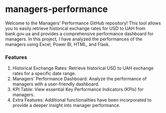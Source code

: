 # managers-performance
Welcome to the Managers' Performance GitHub repository! This tool allows you to easily retrieve historical exchange rates for USD to UAH from bank.gov.ua and provides a comprehensive performance dashboard for managers. In this project, I have analyzed the performances of the managers using Excel, Power BI, HTML, and Flask. 

### Features
1. Historical Exchange Rates: Retrieve historical USD to UAH exchange rates for a specific date range.
2. Managers' Performance Dashboard: Analyze the performance of managers with a user-friendly dashboard.
3. KPI Table: View essential Key Performance Indicators (KPIs) for managers.
4. Extra Features: Additional functionalities have been incorporated to provide a deeper insight into manager performance.
